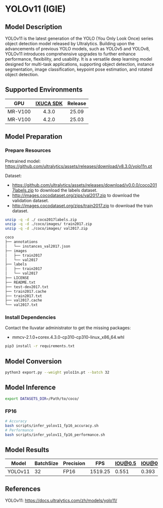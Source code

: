 # YOLOv11 (IGIE)

## Model Description

YOLOv11 is the latest generation of the YOLO (You Only Look Once) series object detection model released by Ultralytics. Building upon the advancements of previous YOLO models, such as YOLOv5 and YOLOv8, YOLOv11 introduces comprehensive upgrades to further enhance performance, flexibility, and usability. It is a versatile deep learning model designed for multi-task applications, supporting object detection, instance segmentation, image classification, keypoint pose estimation, and rotated object detection.

## Supported Environments

| GPU    | [IXUCA SDK](https://gitee.com/deep-spark/deepspark#%E5%A4%A9%E6%95%B0%E6%99%BA%E7%AE%97%E8%BD%AF%E4%BB%B6%E6%A0%88-ixuca) | Release |
| :----: | :----: | :----: |
| MR-V100 | 4.3.0 | 25.09 |
| MR-V100 | 4.2.0 | 25.03 |

## Model Preparation

### Prepare Resources

Pretrained model: <https://github.com/ultralytics/assets/releases/download/v8.3.0/yolo11n.pt>

Dataset:
  - <https://github.com/ultralytics/assets/releases/download/v0.0.0/coco2017labels.zip> to download the labels dataset.
  - <http://images.cocodataset.org/zips/val2017.zip> to download the validation dataset.
  - <http://images.cocodataset.org/zips/train2017.zip> to download the train dataset.

```bash
unzip -q -d ./ coco2017labels.zip
unzip -q -d ./coco/images/ train2017.zip
unzip -q -d ./coco/images/ val2017.zip

coco
├── annotations
│   └── instances_val2017.json
├── images
│   ├── train2017
│   └── val2017
├── labels
│   ├── train2017
│   └── val2017
├── LICENSE
├── README.txt
├── test-dev2017.txt
├── train2017.cache
├── train2017.txt
├── val2017.cache
└── val2017.txt
```

### Install Dependencies

Contact the Iluvatar administrator to get the missing packages:
- mmcv-2.1.0+corex.4.3.0-cp310-cp310-linux_x86_64.whl

```bash
pip3 install -r requirements.txt
```

## Model Conversion

```bash
python3 export.py --weight yolo11n.pt --batch 32
```

## Model Inference

```bash
export DATASETS_DIR=/Path/to/coco/
```

### FP16

```bash
# Accuracy
bash scripts/infer_yolov11_fp16_accuracy.sh
# Performance
bash scripts/infer_yolov11_fp16_performance.sh
```

## Model Results

| Model   | BatchSize | Precision | FPS     | IOU@0.5 | IOU@0.5:0.95 |
| ------- | --------- | --------- | ------- | ------- | ------------ |
| YOLOv11 | 32        | FP16      | 1519.25 | 0.551   | 0.393        |

## References

YOLOv11: <https://docs.ultralytics.com/zh/models/yolo11/>

